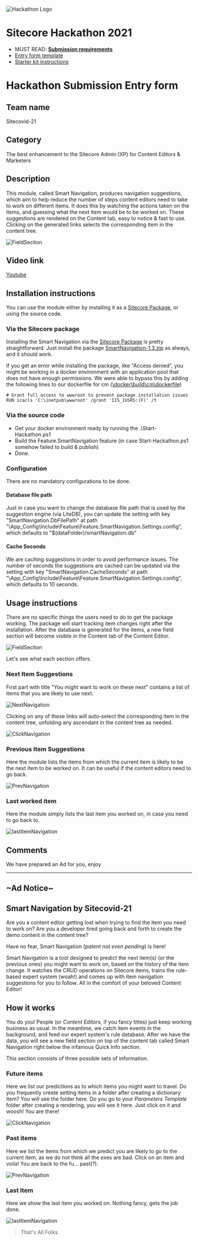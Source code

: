 ![Hackathon Logo](docs/images/hackathon.png?raw=true "Hackathon Logo")
# Sitecore Hackathon 2021

- MUST READ: **[Submission requirements](SUBMISSION_REQUIREMENTS.md)**
- [Entry form template](ENTRYFORM.md)
- [Starter kit instructions](STARTERKIT_INSTRUCTIONS.md)

# Hackathon Submission Entry form

## Team name
Sitecovid-21

## Category
The best enhancement to the Sitecore Admin (XP) for Content Editors & Marketers

## Description
This module, called Smart Navigation, produces navigation suggestions, which aim to help reduce the number of steps content editors need to take to work on different items. It does this by watching the actions taken on the items, and guessing what the next item would be to be worked on. These suggestions are rendered on the Content tab, easy to notice & fast to use. Clicking on the generated links selects the corresponding item in the content tree.


![FieldSection](docs/images/SmartNavigationFieldSection.png?raw=true "FieldSection")

## Video link

[Youtube](https://www.youtube.com/watch?v=gVZJE0fZlr8)

## Installation instructions

You can use the module either by installing it as a [Sitecore Package](scpackages/SmartNavigation-1.3.zip), or using the source code.

### Via the Sitecore package

Installing the Smart Navigation via the [Sitecore Package](scpackages/SmartNavigation-1.3.zip) is pretty straightforward. Just install the package [SmartNavigation-1.3.zip](scpackages/SmartNavigation-1.3.zip) as always, and it should work.

If you get an error while installing the package, like "Access denied", you might be working in a docker environment with an application pool that does not have enough permissions. We were able to bypass this by adding the following lines to our dockerfile for cm ([\docker\build\cm\dockerfile](docker/build/cm/Dockerfile#L32))

`# Grant full access to wwwroot to prevent package installation issues`<br />
`RUN icacls 'C:\inetpub\wwwroot' /grant 'IIS_IUSRS:(F)' /t`

### Via the source code

* Get your docker environment ready by running the .\Start-Hackathon.ps1
* Build the Feature.SmartNavigation feature (in case Start-Hackathon.ps1 somehow failed to build & publish)
* Done.

### Configuration
There are no mandatory configurations to be done. 

#### Database file path
Just in case you want to change the database file path that is used by the suggestion engine (via LiteDB), you can update the setting with key "SmartNavigation.DbFilePath" at path "\App_Config\Include\Feature\Feature.SmartNavigation.Settings.config", which defaults to "$(dataFolder)/smartNavigation.db"

#### Cache Seconds
We are caching suggestions in order to avoid performance issues. The number of seconds the suggestions are cached can be updated via the setting with key "SmartNavigation.CacheSeconds" at path "\App_Config\Include\Feature\Feature.SmartNavigation.Settings.config", which defaults to 10 seconds.

## Usage instructions

There are no specific things the users need to do to get the package working. The package will start tracking item changes right after the installation. After the database is generated for the items, a new field section will become visible in the Content tab of the Content Editor.

![FieldSection](docs/images/SmartNavigationFieldSection.png?raw=true "FieldSection")

Let's see what each section offers. 
### Next Item Suggestions
First part with title "You might want to work on these next" contains a list of items that you are likely to use next. 

![NextNavigation](docs/images/NextNavigation.png?raw=true "NextNavigation")

Clicking on any of these links will auto-select the corresponding item in the content tree, unfolding any ascendant in the content tree as needed.

![ClickNavigation](docs/images/ClickNavigation.png?raw=true "ClickNavigation")

### Previous Item Suggestions
Here the module lists the items from which the current item is likely to be the next item to be worked on. It can be useful if the content editors need to go back.

![PrevNavigation](docs/images/PrevNavigation.png?raw=true "PrevNavigation")
### Last worked item
Here the module simply lists the last item you worked on, in case you need to go back to.

![lastItemNavigation](docs/images/lastItemNavigation.png?raw=true "lastItemNavigation")
## Comments
We have prepared an Ad for you, enjoy

---

## ~Ad Notice~

## Smart Navigation by Sitecovid-21

Are you a content editor getting lost when trying to find the item you need to work on? Are you a developer tired going back and forth to create the demo content in the content tree? 

Have no fear, Smart Navigation (*patent not even pending*) is here!

Smart Navigation is a tool designed to predict the next item(s) (or the previous ones) you might want to work on, based on the history of the item change. It watches the CRUD operations on Sitecore items, trains the rule-based expert system (woah!) and comes up with item navigation suggestions for you to follow. All in the comfort of your beloved Content Editor!

## How it works

You do you! People (or *Content Editors*, if you fancy titles) just keep working business as usual. In the meantime, we catch item events in the background, and feed our expert system's rule database. After we have the data, you will see a new field section on top of the content tab called Smart Navigation right below the infamous Quick Info section.

This section consists of three possible sets of information.
### Future items
Here we list our predictions as to which items you might want to travel. Do you frequently create setting items in a folder after creating a dictionary item? You will see the folder here. Do you go to your *Parameters Template* folder after creating a rendering, you will see it here. Just click on it and woosh! You are there!

![ClickNavigation](docs/images/ClickNavigation.png?raw=true "ClickNavigation")
### Past items
Here we list the items from which we predict you are likely to go to the current item, as we do not think all the *ex*es are bad. Click on an item and voila! You are back to the fu... past(?).

![PrevNavigation](docs/images/PrevNavigation.png?raw=true "PrevNavigation")
### Last Item
Here we show the last item you worked on. Nothing fancy, gets the job done.

![lastItemNavigation](docs/images/lastItemNavigation.png?raw=true "lastItemNavigation")
> That's All Folks
